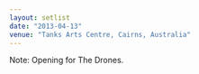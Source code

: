 ```yaml
---
layout: setlist
date: "2013-04-13"
venue: "Tanks Arts Centre, Cairns, Australia"
---
```


Note: Opening for The Drones.
